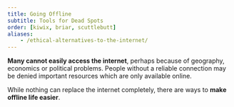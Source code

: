 ```yaml
---
title: Going Offline
subtitle: Tools for Dead Spots
order: [kiwix, briar, scuttlebutt]
aliases:
    - /ethical-alternatives-to-the-internet/
---
```

	
**Many cannot easily access the internet**, perhaps because of geography, economics or political problems. People without a reliable connection may be denied important resources which are only available online.

While nothing can replace the internet completely, there are ways to **make offline life easier**.